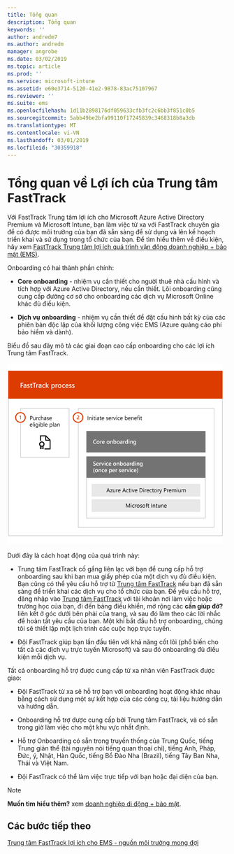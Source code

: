 ```yaml
---
title: Tổng quan
description: Tổng quan
keywords: ''
author: andredm7
ms.author: andredm
manager: angrobe
ms.date: 03/02/2019
ms.topic: article
ms.prod: ''
ms.service: microsoft-intune
ms.assetid: e60e3714-5120-41e2-9878-83ac75107967
ms.reviewer: ''
ms.suite: ems
ms.openlocfilehash: 1d11b2898176df059633cfb3fc2c6bb3f851c0b5
ms.sourcegitcommit: 5abb49be2bfa99110f17245839c3468318b8a3db
ms.translationtype: MT
ms.contentlocale: vi-VN
ms.lasthandoff: 03/01/2019
ms.locfileid: "30359918"
---
```

# <a name="fasttrack-center-benefit-overview"></a>Tổng quan về Lợi ích của Trung tâm FastTrack

Với FastTrack Trung tâm lợi ích cho Microsoft Azure Active Directory Premium và Microsoft Intune, bạn làm việc từ xa với FastTrack chuyên gia để có được môi trường của bạn đã sẵn sàng để sử dụng và lên kế hoạch triển khai và sử dụng trong tổ chức của bạn. Để tìm hiểu thêm về điều kiện, hãy xem [FastTrack Trung tâm lợi ích quá trình vận động doanh nghiệp + bảo mật (EMS)](EMS-fasttrack-process.md).

Onboarding có hai thành phần chính:

-   **Core onboarding** - nhiệm vụ cần thiết cho người thuê nhà cấu hình và tích hợp với Azure Active Directory, nếu cần thiết. Lõi onboarding cũng cung cấp đường cơ sở cho onboarding các dịch vụ Microsoft Online khác đủ điều kiện.

-   **Dịch vụ onboarding** - nhiệm vụ cần thiết để đặt cấu hình bất kỳ của các phiên bản độc lập của khối lượng công việc EMS (Azure quảng cáo phí bảo hiểm và dành).

Biểu đồ sau đây mô tả các giai đoạn cao cấp onboarding cho các lợi ích Trung tâm FastTrack.

![Các giai đoạn cao cấp onboarding của việc sử dụng lợi ích Trung tâm FastTrack](./media/ft-onboarding-process.png)

Dưới đây là cách hoạt động của quá trình này:

- Trung tâm FastTrack cố gắng liên lạc với bạn để cung cấp hỗ trợ onboarding sau khi bạn mua giấy phép của một dịch vụ đủ điều kiện. Bạn cũng có thể yêu cầu hỗ trợ từ [Trung tâm FastTrack](https://go.microsoft.com/fwlink/?linkid=780698) nếu bạn đã sẵn sàng để triển khai các dịch vụ cho tổ chức của bạn. Để yêu cầu hỗ trợ, đăng nhập vào [Trung tâm FastTrack](https://go.microsoft.com/fwlink/?linkid=780698) với tài khoản nơi làm việc hoặc trường học của bạn, đi đến bảng điều khiển, mở rộng các **cần giúp đỡ?** liên kết ở góc dưới bên phải của trang, và sau đó làm theo các lời nhắc để hoàn tất yêu cầu của bạn. Một khi bắt đầu hỗ trợ onboarding, chúng tôi sẽ thiết lập một lịch trình các cuộc họp trực tuyến.

-   Đội FastTrack giúp bạn lần đầu tiên với khả năng cốt lõi (phổ biến cho tất cả các dịch vụ trực tuyến Microsoft) và sau đó onboarding đủ điều kiện mỗi dịch vụ.

Tất cả onboarding hỗ trợ được cung cấp từ xa nhân viên FastTrack được giao:

-   Đội FastTrack từ xa sẽ hỗ trợ bạn với onboarding hoạt động khác nhau bằng cách sử dụng một sự kết hợp của các công cụ, tài liệu hướng dẫn và hướng dẫn.

-   Onboarding hỗ trợ được cung cấp bởi Trung tâm FastTrack, và có sẵn trong giờ làm việc cho một khu vực nhất định.

-   Hỗ trợ Onboarding có sẵn trong truyền thống của Trung Quốc, tiếng Trung giản thể (tài nguyên nói tiếng quan thoại chỉ), tiếng Anh, Pháp, Đức, ý, Nhật, Hàn Quốc, tiếng Bồ Đào Nha (Brazil), tiếng Tây Ban Nha, Thái và Việt Nam.

-   Đội FastTrack có thể làm việc trực tiếp với bạn hoặc đại diện của bạn.

> [!NOTE]
> **Muốn tìm hiểu thêm?** xem [doanh nghiệp di động + bảo mật](https://www.microsoft.com/cloud-platform/enterprise-mobility).

## <a name="next-steps"></a>Các bước tiếp theo

[Trung tâm FastTrack lợi ích cho EMS - nguồn môi trường mong đợi](EMS-source-environment-expectations.md)
